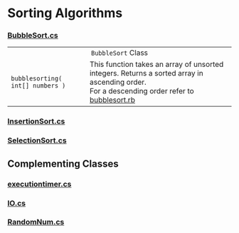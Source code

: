 # Sorting Algorithms  

### [BubbleSort.cs]()  

<table>
  <tr>
    <td style="width:887px" colspan="2" align="center"><code>BubbleSort</code> Class</td>
  </tr>
  <tr>
    <td nowrap><code>bubblesorting( int[] numbers )</code></th>
    <td align="left">
        This function takes an array of unsorted integers.
        Returns a sorted array in ascending order.
        <br/>
        For a descending order refer to <a href="https://github.com/Bubblemelon/Ruby-Stuff/blob/master/ruby%20practice/bubblesort.rb">bubblesort.rb</a>
    </td>
  </tr>
</table>

### [InsertionSort.cs]()  

### [SelectionSort.cs]()  

## Complementing Classes  

### [executiontimer.cs]()  

### [IO.cs]()  

### [RandomNum.cs]()  
